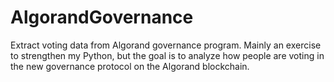# AlgorandGovernance
 Extract voting data from Algorand governance program. Mainly an exercise to strengthen my Python, but the goal is to analyze how people are voting in the new governance protocol on the Algorand blockchain.
